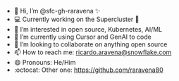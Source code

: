 - 👋 Hi, I’m @sfc-gh-raravena ✨
- 💻 Currently working on the Supercluster 💪
- 👀 I’m interested in open source, Kubernetes, AI/ML
- 🌱 I’m currently using Cursor and GenAI to code
- 💞️ I’m looking to collaborate on anything open source
- 📫 How to reach me: ricardo.aravena@snowflake.com
- 😄 Pronouns: He/Him
- :octocat: Other one: https://github.com/raravena80
<!---
sfc-gh-raravena/sfc-gh-raravena is a ✨ special ✨ repository because its `README.md` (this file) appears on your GitHub profile.
You can click the Preview link to take a look at your changes.
--->
